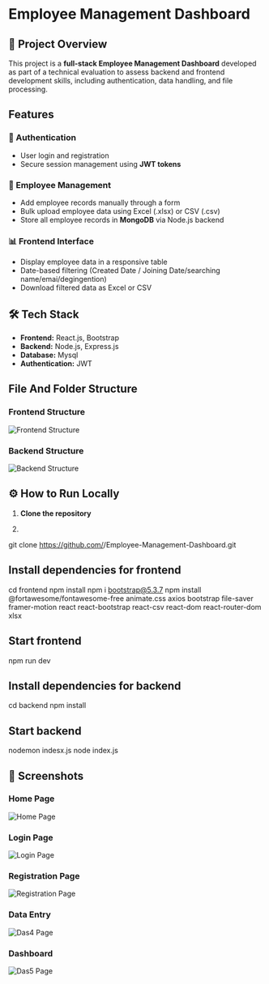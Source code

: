 # Employee Management Dashboard

## 📌 Project Overview
This project is a **full-stack Employee Management Dashboard** developed as part of a technical evaluation to assess backend and frontend development skills, including authentication, data handling, and file processing.

##  Features
### 🔐 Authentication
- User login and registration
- Secure session management using **JWT tokens**

### 👤 Employee Management
- Add employee records manually through a form
- Bulk upload employee data using Excel (.xlsx) or CSV (.csv)
- Store all employee records in **MongoDB** via Node.js backend

### 📊 Frontend Interface
- Display employee data in a responsive table
- Date-based filtering (Created Date / Joining Date/searching name/emai/degingention)
- Download filtered data as Excel or CSV

## 🛠️ Tech Stack
- **Frontend:** React.js, Bootstrap  
- **Backend:** Node.js, Express.js  
- **Database:** Mysql 
- **Authentication:** JWT 

## File And Folder Structure
### Frontend Structure
![Frontend Structure](./screenshots/frontstra.png)

### Backend Structure
![Backend Structure](./screenshots/backstr.png)

## ⚙️ How to Run Locally
1. **Clone the repository**
2. ```bash
git clone https://github.com/<your-username>/Employee-Management-Dashboard.git
## Install dependencies for frontend
cd frontend
npm install
npm i bootstrap@5.3.7
npm install @fortawesome/fontawesome-free animate.css axios bootstrap file-saver framer-motion react react-bootstrap react-csv react-dom react-router-dom xlsx
## Start frontend
npm run dev
## Install dependencies for backend
cd backend
npm install
## Start backend
nodemon indesx.js
node index.js
## 📸 Screenshots
### Home Page
![Home Page](./screenshots/home1.png)

### Login Page
![Login Page](./screenshots/login2.png)

### Registration Page 
![Registration Page](./screenshots/reg3.png)

### Data Entry
![Das4 Page](./screenshots/Das4.png)

### Dashboard
![Das5 Page](./screenshots/das5.png)









